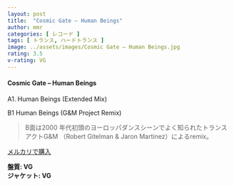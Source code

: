 ```yaml
---
layout: post
title:  "Cosmic Gate – Human Beings"
author: mmr
categories: [ レコード ]
tags: [ トランス, ハードトランス ]
image: ../assets/images/Cosmic Gate – Human Beings.jpg
rating: 3.5
v-rating: VG
---
```


#### Cosmic Gate – Human Beings

A1. Human Beings (Extended Mix)

B1 Human Beings (G&M Project Remix)

> B面は2000 年代初頭のヨーロッパダンスシーンでよく知られたトランスアクトG&M （Robert Gitelman & Jaron Martinez）によるremix。

[メルカリで購入](https://jp.mercari.com/item/m58263086044)

<div class="mt-4 mb-4 d-flex align-items-center">
<strong class="mr-1">盤質: VG</strong>
</div>
<div class="mt-4 mb-4 d-flex align-items-center">
<strong class="mr-1">ジャケット: VG</strong>
</div>
